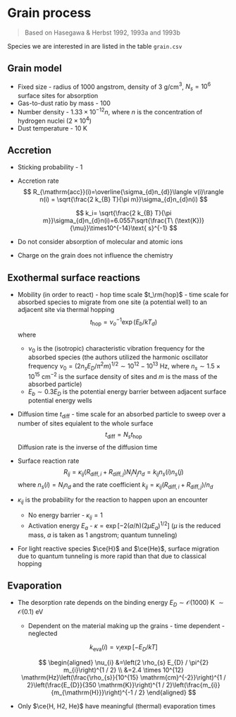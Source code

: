 # Grain process

> Based on Hasegawa & Herbst 1992, 1993a and 1993b

Species we are interested in are listed in the table `grain.csv`

## Grain model

- Fixed size - radius of 1000 angstrom, density of 3 g/cm$^3$, $N_s=10^6$ surface sites for absorption
- Gas-to-dust ratio by mass - 100
- Number density - $1.33\times10^{-12}n$, where $n$ is the concentration of hydrogen nuclei ($2\times10^4$)
- Dust temperature - 10 K

## Accretion

- Sticking probability - 1

- Accretion rate
  $$
  R_{\mathrm{acc}}(i)=\overline{\sigma_{d}n_{d}}\langle v(i)\rangle n(i) = \sqrt{\frac{2 k_{B} T}{\pi m}}\sigma_{d}n_{d}n(i)
  $$

  $$
  k_i= \sqrt{\frac{2 k_{B} T}{\pi m}}\sigma_{d}n_{d}n(i)=6.0557\sqrt{\frac{T\ (\text{K})}{\mu}}\times10^{-14}\text{ s}^{-1}
  $$

- Do not consider absorption of molecular and atomic ions

- Charge on the grain does not influence the chemistry

## Exothermal surface reactions

- Mobility (in order to react) - hop time scale $t_\rm{hop}$ - time scale for absorbed species to migrate from one site (a potential well) to an adjacent site via thermal hopping
  $$
  t_\mathrm{hop}=\nu_o^{-1}\exp(E_b/kT_d)
  $$
  where

  - $\nu_0$ is the (isotropic) characteristic vibration frequency for the absorbed species (the authors utilized the harmonic oscillator frequency $\nu_0=(2n_sE_D/\pi^2m)^{1/2}\sim 10^{12}-10^{13}$ Hz, where $n_s\sim1.5\times 10^{15}$ cm$^{-2}$ is the surface density of sites and $m$ is the mass of the absorbed particle)
  - $E_b\sim0.3E_D$ is the potential energy barrier between adjacent surface potential energy wells

- Diffusion time $t_\mathrm{diff}$ - time scale for an absorbed particle to sweep over a number of sites equialent to the whole surface
  $$
  t_\mathrm{diff}=N_st_\mathrm{hop}
  $$
  Diffusion rate is the inverse of the diffusion time

- Surface reaction rate 
  $$
  R_{ij}=\kappa_{ij}(R_{\mathrm{diff},i}+R_{\mathrm{diff},j})N_iN_jn_d=k_{ij}n_s(i)n_s(j)
  $$
  where $n_s(i)=N_in_d$ and the rate coefficient $k_{ij}=\kappa_{ij}(R_{\mathrm{diff},i}+R_{\mathrm{diff},j})/n_d$

- $\kappa_{ij}$ is the probability for the reaction to happen upon an encounter

  - No energy barrier - $\kappa_{ij}=1$
  - Activation energy $E_a$ - $\kappa=\exp[-2(a/\hbar)(2\mu E_a)^{1/2}]$ ($\mu$ is the reduced mass, $a$ is taken as 1 angstrom; quantum tunneling)

- For light reactive species $\ce{H}$ and $\ce{He}$, surface migration due to quantum tunneling is more rapid than that due to classical hopping

## Evaporation

- The desorption rate depends on the binding energy $E_D\sim \mathcal{O}(1000)$ K $\sim \mathcal{O}(0.1)$ eV
  
  - Dependent on the material making up the grains - time dependent - neglected
  
  $$
  k_{\mathrm{eva}}(i)=\nu_{i} \exp \left[-E_{D} / kT\right]
  $$
  
  $$
  \begin{aligned} \nu_{i} &=\left(2 \rho_{s} E_{D} / \pi^{2} m_{i}\right)^{1 / 2} \\ &=2.4 \times 10^{12} \mathrm{Hz}\left(\frac{\rho_{s}}{10^{15} \mathrm{cm}^{-2}}\right)^{1 / 2}\left(\frac{E_{D}}{350 \mathrm{K}}\right)^{1 / 2}\left(\frac{m_{i}}{m_{\mathrm{H}}}\right)^{-1 / 2} \end{aligned}
  $$
  

- Only $\ce{H, H2, He}$ have meaningful (thermal) evaporation times